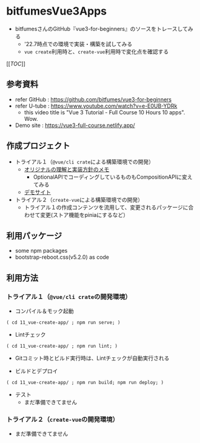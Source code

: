 # bitfumesVue3Apps
- bitfumesさんのGitHub『vue3-for-beginners』のソースをトレースしてみる
  - '22.7時点での環境で実装・構築を試してみる
  - `vue create`利用時と、`create-vue`利用時で変化点を確認する

[[_TOC_]]

## 参考資料
- refer GitHub : https://github.com/bitfumes/vue3-for-beginners
- refer U-tube : https://www.youtube.com/watch?v=e-E0UB-YDRk
  - this video title is "Vue 3 Tutorial - Full Course 10 Hours 10 apps". Wow.
- Demo site : https://vue3-full-course.netlify.app/

## 作成プロジェクト
- トライアル１（`@vue/cli crate`による構築環境での開発）
  - [オリジナルの理解と実装方針のメモ](11_vue-create-app/README.md)
    - OptionalAPIでコーディングしているものもCompositionAPIに変えてみる
  - [デモサイト](https://bitfumesvue3apps.web.app)
- トライアル２（`create-vue`による構築環境での開発）
  - トライアル１の作成コンテンツを流用して、変更されるパッケージに合わせて変更(ストア機能をpiniaにするなど）

## 利用パッケージ
- some npm packages
- bootstrap-reboot.css(v5.2.0) as code

## 利用方法

### トライアル１（`@vue/cli crate`の開発環境）

- コンパイル＆モック起動
```shell
( cd 11_vue-create-app/ ; npm run serve; )
```

- Lintチェック
```shell
( cd 11_vue-create-app/ ; npm run lint; )
```
  - Gitコミット時とビルド実行時は、Lintチェックが自動実行される

- ビルドとデプロイ
```shell
( cd 11_vue-create-app/ ; npm run build; npm run deploy; )
```

- テスト
  - まだ準備できてません

### トライアル２（`create-vue`の開発環境）
- まだ準備できてません

<!-- EOF -->